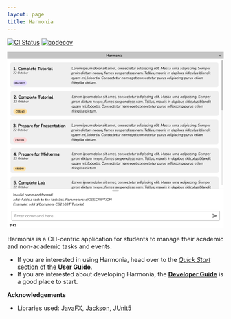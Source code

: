 ```yaml
---
layout: page
title: Harmonia
---
```


[![CI Status](https://github.com/AY2122S2-CS2103T-T09-1/tp/workflows/Java%20CI/badge.svg)](https://github.com/AY2122S2-CS2103T-T09-1/tp/actions)
[![codecov](https://codecov.io/gh/AY2122S2-CS2103T-T09-1/tp/branch/master/graph/badge.svg?token=F2HBLHWFOZ)](https://codecov.io/gh/AY2122S2-CS2103T-T09-1/tp)

![Ui](images/Ui.png)

Harmonia is a CLI-centric application for students to manage their academic and non-academic tasks and events.

* If you are interested in using Harmonia, head over to the [_Quick Start_ section of the **User Guide**](UserGuide.html#quick-start).
* If you are interested about developing Harmonia, the [**Developer Guide**](DeveloperGuide.html) is a good place to start.


**Acknowledgements**

* Libraries used: [JavaFX](https://openjfx.io/), [Jackson](https://github.com/FasterXML/jackson), [JUnit5](https://github.com/junit-team/junit5)
